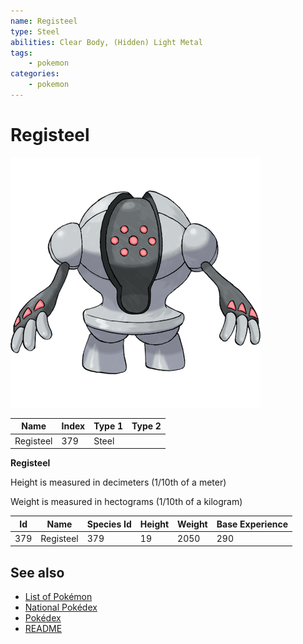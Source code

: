 ```yaml
---
name: Registeel
type: Steel
abilities: Clear Body, (Hidden) Light Metal
tags:
    - pokemon
categories:
    - pokemon
---
```


# Registeel


![Registeel](images/379.png)

| **Name** | **Index** | **Type 1** | **Type 2** |
|----|----|----|----|
| Registeel | 379 | Steel  |  |

**Registeel** 


Height is measured in decimeters (1/10th of a meter)

Weight is measured in hectograms (1/10th of a kilogram)

| **Id** | **Name** | **Species Id** | **Height** | **Weight** | **Base Experience** |
|--------|----------|----------------|------------|------------|---------------------|
| 379 | Registeel | 379 | 19 | 2050 | 290 |


## See also

- [List of Pokémon](../pokemon.md)
- [National Pokédex](../national_pokedex.md)
- [Pokédex](../pokedex.md)
- [README](../README.md)
